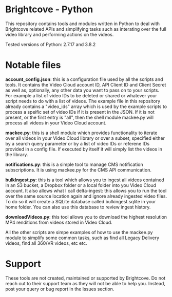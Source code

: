# Brightcove - Python

This repository contains tools and modules written in Python to deal with Brightcove related APIs and simplifying tasks such as interating over the full video library and performing actions on the videos.

Tested versions of Python: 2.7.17 and 3.8.2

# Notable files

**account_config.json**: this is a configuration file used by all the scripts and tools. It contains the Video Cloud account ID, API Client ID and Client Secret as well as, optionally, any other data you want to pass on to your scripts. For example a list of video IDs to be deleted or shared or whatever your script needs to do with a list of videos. The example file in this repository already contains a "video_ids" array which is used by the example scripts to process a speific set of video IDs if it is present in the JSON. If it is not present, or the first entry is "all", then the shell module mackee.py will process all videos in your Video Cloud account.

**mackee.py**: this is a shell module which provides functionality to iterate over all videos in your Video Cloud library or over a subset, specified either by a search query parameter or by a list of video IDs or referene IDs provided in a config file. If executed by itself it will simply list the videos in the library.

**notifications.py**: this is a simple tool to manage CMS notification subscriptions. It is using mackee.py for the CMS API communication.

**bulkIngest.py**: this is a tool which allows you to ingest all videos contained in an S3 bucket, a Dropbox folder or a local folder into you Video Cloud account. It also allows what I call delta-ingest: this allows you to run the tool over the same source location again and ignore already ingested video files. To do so it will create a SQLite database called bulkingest.sqlite in your home folder. You can also use this database to review ingest history.

**downloadVideos.py**: this tool allows you to download the highest resolution MP4 renditions from videos stored in Video Cloud.

All the other scripts are simpe examples of how to use the mackee.py module to simplify some common tasks, such as find all Legacy Delivery videos, find all 360/VR videos, etc etc.

# Support

These tools are not created, maintained or supported by Brightcove. Do not reach out to their support team as they will not be able to help you. Instead, post your query or bug report in the Issues section.
